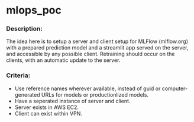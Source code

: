 # mlops_poc

### Description: 
The idea here is to setup a server and client setup for MLFlow (mlflow.org) with a prepared prediction model and a streamlit app served on the server, and accessible by any possible client. Retraining should occur on the clients, with an automatic update to the server. 


### Criteria:
* Use reference names wherever available, instead of guid or computer-generated URLs for models or productionlized models. 
* Have a seperated instance of server and client. 
* Server exists in AWS EC2. 
* Client can exist within VPN. 
